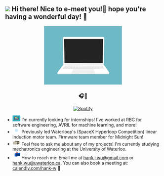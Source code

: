 <h2> <img src="https://emojis.slackmojis.com/emojis/images/1588315024/8823/hyperkitty.gif?1588315024" width="30" /> Hi there! Nice to e-meet you!👋 hope you're having a wonderful day! 🙂</h2>
<p align="center" width="50" height="50">
  <img src="https://github.com/hank-w/hank-w/blob/master/code.gif" width="50%" height="50%">
</p>
<div align="center" width="50">
  
### 🎧🎼  <!--img src="https://media.giphy.com/media/kC8QA2OYWOADK0e1Uk/giphy.gif" width="30" style="padding-top: 10px;" -->

<!--img alt="Spotify" src="https://spotify-readme.sp-xd.vercel.app/api/spotify" href="https://open.spotify.com" &count_private=true&bg_color=904e99&title_color=fff&text_color=fff&icon_color=f2f2f2-->

[![Spotify](https://spotify-readme.sp-xd.vercel.app/api/spotify)](https://open.spotify.com) <br>

<!--https://media2.giphy.com/media/M9kgjEsLG6LMbYC9dl/giphy.gif -->
  
</div>

- <img src="https://github.com/hank-w/hank-w/blob/master/laptop.gif?raw=true" width="25" /> I’m currently looking for internships! I've worked at RBC for software engineering, AVRIL for machine learning, and more! 
- <img src="https://github.com/hank-w/hank-w/blob/master/gear.gif?raw=true" width="25" /> Previously led Waterloop's (SpaceX Hyperloop Competition) linear induction motor team. Firmware team member for Midnight Sun! 
- <img src="https://github.com/hank-w/hank-w/blob/master/message.gif?raw=true" width="25" /> Feel free to ask me about any of my projects! I'm currently studying mechatronics engineering at the University of Waterloo.
- <img src="https://github.com/hank-w/hank-w/blob/master/letterbox.gif?raw=true" width="25" /> How to reach me: Email me at hank.j.wu@gmail.com or hank.wu@uwaterloo.ca. You can also book a meeting at: [calendly.com/hank-w](https://calendly.com/hank-w) 🙂 

